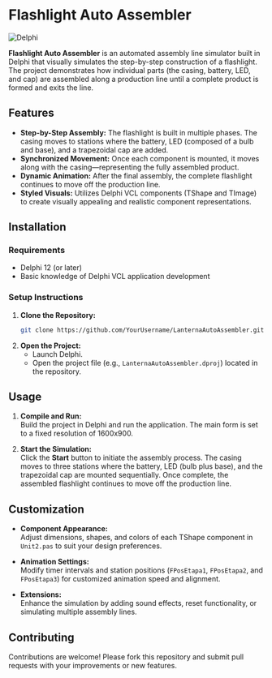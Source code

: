 
# Flashlight Auto Assembler
![Delphi](https://img.shields.io/badge/Delphi-Embarcadero-red?style=flat-square)

**Flashlight Auto Assembler** is an automated assembly line simulator built in Delphi that visually simulates the step-by-step construction of a flashlight. The project demonstrates how individual parts (the casing, battery, LED, and cap) are assembled along a production line until a complete product is formed and exits the line.

## Features

- **Step-by-Step Assembly:** The flashlight is built in multiple phases. The casing moves to stations where the battery, LED (composed of a bulb and base), and a trapezoidal cap are added.
- **Synchronized Movement:** Once each component is mounted, it moves along with the casing—representing the fully assembled product.
- **Dynamic Animation:** After the final assembly, the complete flashlight continues to move off the production line.
- **Styled Visuals:** Utilizes Delphi VCL components (TShape and TImage) to create visually appealing and realistic component representations.

## Installation

### Requirements

- Delphi 12 (or later)
- Basic knowledge of Delphi VCL application development

### Setup Instructions

1. **Clone the Repository:**
   ```bash
   git clone https://github.com/YourUsername/LanternaAutoAssembler.git
   ```
2. **Open the Project:**
   - Launch Delphi.
   - Open the project file (e.g., `LanternaAutoAssembler.dproj`) located in the repository.

## Usage

1. **Compile and Run:**  
   Build the project in Delphi and run the application. The main form is set to a fixed resolution of 1600x900.

2. **Start the Simulation:**  
   Click the **Start** button to initiate the assembly process. The casing moves to three stations where the battery, LED (bulb plus base), and the trapezoidal cap are mounted sequentially. Once complete, the assembled flashlight continues to move off the production line.

## Customization

- **Component Appearance:**  
  Adjust dimensions, shapes, and colors of each TShape component in `Unit2.pas` to suit your design preferences.

- **Animation Settings:**  
  Modify timer intervals and station positions (`FPosEtapa1`, `FPosEtapa2`, and `FPosEtapa3`) for customized animation speed and alignment.

- **Extensions:**  
  Enhance the simulation by adding sound effects, reset functionality, or simulating multiple assembly lines.

## Contributing

Contributions are welcome! Please fork this repository and submit pull requests with your improvements or new features.
